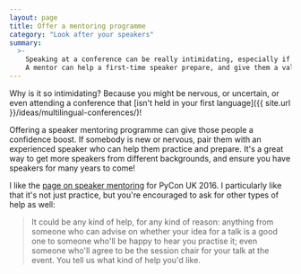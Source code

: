 ```yaml
---
layout: page
title: Offer a mentoring programme
category: "Look after your speakers"
summary:
  >-
    Speaking at a conference can be really intimidating, especially if you're not used to public speaking.
    A mentor can help a first-time speaker prepare, and give them a valuable confidence boost.
---
```


Why is it so intimidating?
Because you might be nervous, or uncertain, or even attending a conference that [isn't held in your first language]({{ site.url }}/ideas/multilingual-conferences/)!

Offering a speaker mentoring programme can give those people a confidence boost.
If somebody is new or nervous, pair them with an experienced speaker who can help them practice and prepare.
It's a great way to get more speakers from different backgrounds, and ensure you have speakers for many years to come!

I like the [page on speaker mentoring](https://2016.pyconuk.org/speaker-mentors/) for PyCon UK 2016.
I particularly like that it's not just practice, but you're encouraged to ask for other types of help as well:

> It could be any kind of help, for any kind of reason: anything from someone who can advise on whether your idea for a talk is a good one to someone who'll be happy to hear you practise it; even someone who'll agree to be the session chair for your talk at the event. You tell us what kind of help you'd like.
